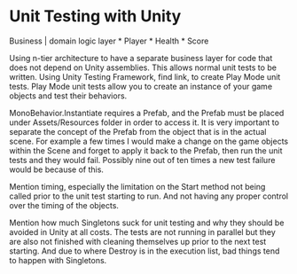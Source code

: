 # Unit Testing with Unity




Business | domain logic layer
    * Player
        * Health
        * Score

Using n-tier architecture to have a separate business layer for code that does not depend on Unity assemblies. This allows normal unit tests to be written.
Using Unity Testing Framework, find link, to create Play Mode unit tests. Play Mode unit tests allow you to create an instance of your game objects and test their behaviors.

MonoBehavior.Instantiate requires a Prefab, and the Prefab must be placed under Assets/Resources folder in order to access it.
It is very important to separate the concept of the Prefab from the object that is in the actual scene. For example a few times I would make a change on the game objects within the Scene and forget to apply it back to the Prefab, then run the unit tests and they would fail. Possibly nine out of ten times a new test failure would be because of this.

Mention timing, especially the limitation on the Start method not being called prior to the unit test starting to run. And not having any proper control over the timing of the objects.

Mention how much Singletons suck for unit testing and why they should be avoided in Unity at all costs. The tests are not running in parallel but they are also not finished with cleaning themselves up prior to the next test starting. And due to where Destroy is in the execution list, bad things tend to happen with Singletons.
